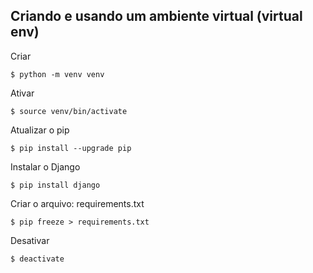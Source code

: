 ## Criando e usando um ambiente virtual (virtual env)

Criar

    $ python -m venv venv

Ativar

    $ source venv/bin/activate

Atualizar o pip

    $ pip install --upgrade pip

Instalar o Django

    $ pip install django

Criar o arquivo: requirements.txt

    $ pip freeze > requirements.txt

Desativar

    $ deactivate